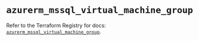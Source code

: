 # `azurerm_mssql_virtual_machine_group`

Refer to the Terraform Registry for docs: [`azurerm_mssql_virtual_machine_group`](https://registry.terraform.io/providers/hashicorp/azurerm/3.87.0/docs/resources/mssql_virtual_machine_group).
